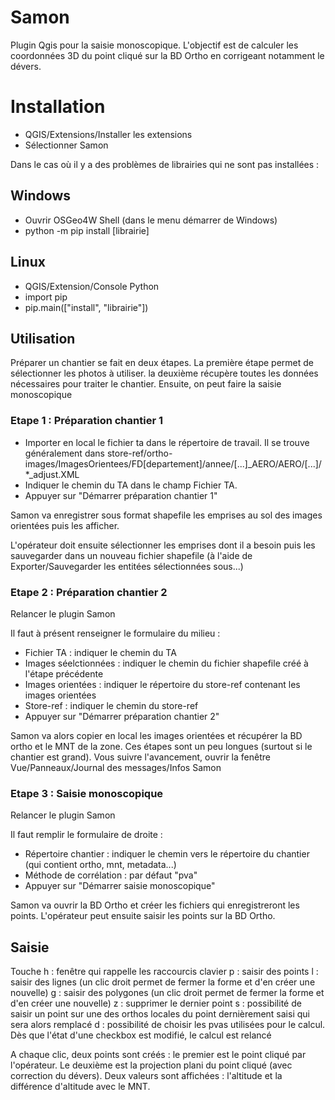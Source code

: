 # Samon

Plugin Qgis pour la saisie monoscopique. L'objectif est de calculer les coordonnées 3D du point cliqué sur la BD Ortho en corrigeant notamment le dévers. 



# Installation

* QGIS/Extensions/Installer les extensions
* Sélectionner Samon

Dans le cas où il y a des problèmes de librairies qui ne sont pas installées :
## Windows
* Ouvrir OSGeo4W Shell (dans le menu démarrer de Windows)
* python -m pip install [librairie]

## Linux
* QGIS/Extension/Console Python
* import pip
* pip.main(["install", "librairie"])


## Utilisation

Préparer un chantier se fait en deux étapes. La première étape permet de sélectionner les photos à utiliser. la deuxième récupère toutes les données nécessaires pour traiter le chantier. Ensuite, on peut faire la saisie monoscopique

### Etape 1 : Préparation chantier 1

* Importer en local le fichier ta dans le répertoire de travail. Il se trouve généralement dans store-ref/ortho-images/ImagesOrientees/FD[departement]/annee/[...]_AERO/AERO/[...]/*_adjust.XML
* Indiquer le chemin du TA dans le champ Fichier TA.
* Appuyer sur "Démarrer préparation chantier 1"

Samon va enregistrer sous format shapefile les emprises au sol des images orientées puis les afficher.

L'opérateur doit ensuite sélectionner les emprises dont il a besoin puis les sauvegarder dans un nouveau fichier shapefile (à l'aide de Exporter/Sauvegarder les entitées sélectionnées sous...)

### Etape 2 : Préparation chantier 2

Relancer le plugin Samon

Il faut à présent renseigner le formulaire du milieu :
* Fichier TA : indiquer le chemin du TA
* Images séelctionnées : indiquer le chemin du fichier shapefile créé à l'étape précédente
* Images orientées : indiquer le répertoire du store-ref contenant les images orientées
* Store-ref : indiquer le chemin du store-ref
* Appuyer sur "Démarrer préparation chantier 2"

Samon va alors copier en local les images orientées et récupérer la BD ortho et le MNT de la zone. Ces étapes sont un peu longues (surtout si le chantier est grand). Vous suivre l'avancement, ouvrir la fenêtre Vue/Panneaux/Journal des messages/Infos Samon


### Etape 3 : Saisie monoscopique

Relancer le plugin Samon

Il faut remplir le formulaire de droite :
* Répertoire chantier : indiquer le chemin vers le répertoire du chantier (qui contient ortho, mnt, metadata...)
* Méthode de corrélation : par défaut "pva"
* Appuyer sur "Démarrer saisie monoscopique"

Samon va ouvrir la BD Ortho et créer les fichiers qui enregistreront les points. L'opérateur peut ensuite saisir les points sur la BD Ortho.



## Saisie

Touche h : fenêtre qui rappelle les raccourcis clavier
p : saisir des points
l : saisir des lignes (un clic droit permet de fermer la forme et d'en créer une nouvelle)
g : saisir des polygones (un clic droit permet de fermer la forme et d'en créer une nouvelle)
z : supprimer le dernier point
s : possibilité de saisir un point sur une des orthos locales du point dernièrement saisi qui sera alors remplacé
d : possibilité de choisir les pvas utilisées pour le calcul. Dès que l'état d'une checkbox est modifié, le calcul est relancé

A chaque clic, deux points sont créés : le premier est le point cliqué par l'opérateur. Le deuxième est la projection plani du point cliqué (avec correction du dévers). Deux valeurs sont affichées : l'altitude et la différence d'altitude avec le MNT.